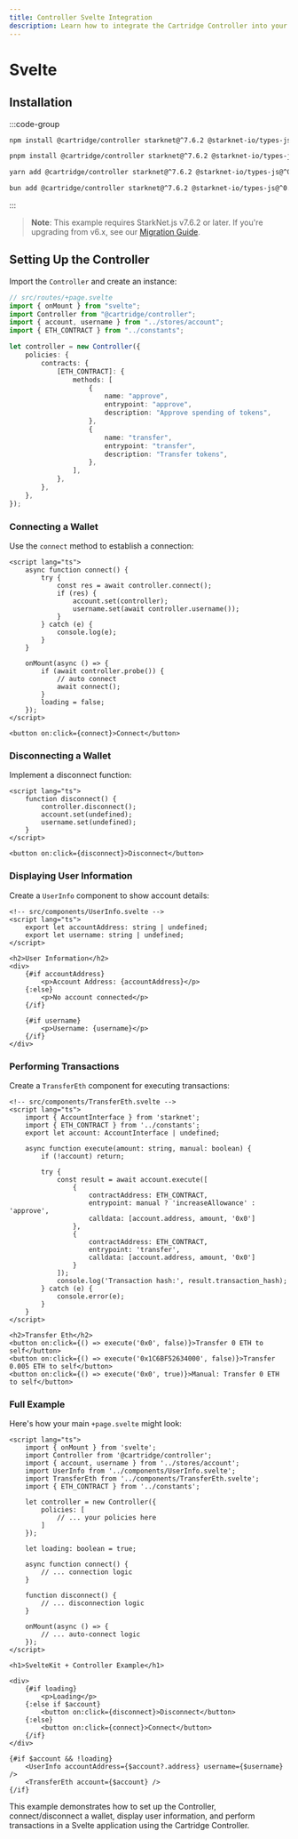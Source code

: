 ```yaml
---
title: Controller Svelte Integration
description: Learn how to integrate the Cartridge Controller into your Svelte application, including setup, configuration, and usage examples.
---
```


# Svelte

## Installation

:::code-group

```bash \[npm]
npm install @cartridge/controller starknet@^7.6.2 @starknet-io/types-js@^0.8.4
```

```bash \[pnpm]
pnpm install @cartridge/controller starknet@^7.6.2 @starknet-io/types-js@^0.8.4
```

```bash \[yarn]
yarn add @cartridge/controller starknet@^7.6.2 @starknet-io/types-js@^0.8.4
```

```bash \[bun]
bun add @cartridge/controller starknet@^7.6.2 @starknet-io/types-js@^0.8.4
```

:::

> **Note**: This example requires StarkNet.js v7.6.2 or later. If you're upgrading from v6.x, see our [Migration Guide](/controller/migration-guide.md).

## Setting Up the Controller

Import the `Controller` and create an instance:

```typescript
// src/routes/+page.svelte
import { onMount } from "svelte";
import Controller from "@cartridge/controller";
import { account, username } from "../stores/account";
import { ETH_CONTRACT } from "../constants";

let controller = new Controller({
    policies: {
        contracts: {
            [ETH_CONTRACT]: {
                methods: [
                    {
                        name: "approve",
                        entrypoint: "approve",
                        description: "Approve spending of tokens",
                    },
                    {
                        name: "transfer", 
                        entrypoint: "transfer",
                        description: "Transfer tokens",
                    },
                ],
            },
        },
    },
});
```

### Connecting a Wallet

Use the `connect` method to establish a connection:

```svelte
<script lang="ts">
    async function connect() {
        try {
            const res = await controller.connect();
            if (res) {
                account.set(controller);
                username.set(await controller.username());
            }
        } catch (e) {
            console.log(e);
        }
    }

    onMount(async () => {
        if (await controller.probe()) {
            // auto connect
            await connect();
        }
        loading = false;
    });
</script>

<button on:click={connect}>Connect</button>
```

### Disconnecting a Wallet

Implement a disconnect function:

```svelte
<script lang="ts">
    function disconnect() {
        controller.disconnect();
        account.set(undefined);
        username.set(undefined);
    }
</script>

<button on:click={disconnect}>Disconnect</button>
```

### Displaying User Information

Create a `UserInfo` component to show account details:

```svelte
<!-- src/components/UserInfo.svelte -->
<script lang="ts">
    export let accountAddress: string | undefined;
    export let username: string | undefined;
</script>

<h2>User Information</h2>
<div>
    {#if accountAddress}
        <p>Account Address: {accountAddress}</p>
    {:else}
        <p>No account connected</p>
    {/if}

    {#if username}
        <p>Username: {username}</p>
    {/if}
</div>
```

### Performing Transactions

Create a `TransferEth` component for executing transactions:

```svelte
<!-- src/components/TransferEth.svelte -->
<script lang="ts">
    import { AccountInterface } from 'starknet';
    import { ETH_CONTRACT } from '../constants';
    export let account: AccountInterface | undefined;

    async function execute(amount: string, manual: boolean) {
        if (!account) return;

        try {
            const result = await account.execute([
                {
                    contractAddress: ETH_CONTRACT,
                    entrypoint: manual ? 'increaseAllowance' : 'approve',
                    calldata: [account.address, amount, '0x0']
                },
                {
                    contractAddress: ETH_CONTRACT,
                    entrypoint: 'transfer',
                    calldata: [account.address, amount, '0x0']
                }
            ]);
            console.log('Transaction hash:', result.transaction_hash);
        } catch (e) {
            console.error(e);
        }
    }
</script>

<h2>Transfer Eth</h2>
<button on:click={() => execute('0x0', false)}>Transfer 0 ETH to self</button>
<button on:click={() => execute('0x1C6BF52634000', false)}>Transfer 0.005 ETH to self</button>
<button on:click={() => execute('0x0', true)}>Manual: Transfer 0 ETH to self</button>
```

### Full Example

Here's how your main `+page.svelte` might look:

```svelte
<script lang="ts">
    import { onMount } from 'svelte';
    import Controller from '@cartridge/controller';
    import { account, username } from '../stores/account';
    import UserInfo from '../components/UserInfo.svelte';
    import TransferEth from '../components/TransferEth.svelte';
    import { ETH_CONTRACT } from '../constants';

    let controller = new Controller({
        policies: [
            // ... your policies here
        ]
    });

    let loading: boolean = true;

    async function connect() {
        // ... connection logic
    }

    function disconnect() {
        // ... disconnection logic
    }

    onMount(async () => {
        // ... auto-connect logic
    });
</script>

<h1>SvelteKit + Controller Example</h1>

<div>
    {#if loading}
        <p>Loading</p>
    {:else if $account}
        <button on:click={disconnect}>Disconnect</button>
    {:else}
        <button on:click={connect}>Connect</button>
    {/if}
</div>

{#if $account && !loading}
    <UserInfo accountAddress={$account?.address} username={$username} />
    <TransferEth account={$account} />
{/if}
```

This example demonstrates how to set up the Controller, connect/disconnect a wallet, display user information, and perform transactions in a Svelte application using the Cartridge Controller.
